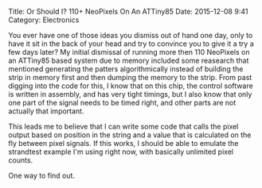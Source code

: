 Title: Or Should I? 110+ NeoPixels On An ATTiny85
Date: 2015-12-08 9:41
Category: Electronics

You ever have one of those ideas you dismiss out of hand one day, only to have it sit in the back of your head and try to convince you to give it a try a few days later? My initial dismissal of running more then 110 NeoPixels on an ATTiny85 based system due to memory included some reasearch that mentioned generating the patters algorithmically instead of building the strip in memory first and then dumping the memory to the strip. From past digging into the code for this, I know that on this chip, the control software is written in assembly, and has very tight timings, but I also know that only one part of the signal needs to be timed right, and other parts are not actually that important.

This leads me to believe that I can write some code that calls the pixel output based on position in the string and a value that is calculated on the fly between pixel signals. If this works, I should be able to emulate the strandtest example I'm using right now, with basically unlimited pixel counts.

One way to find out.
